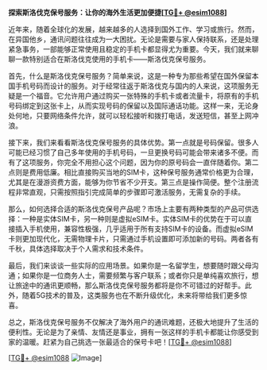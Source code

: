 **探索斯洛伐克保号服务：让你的海外生活更加便捷[[TG💪+ @esim1088](https://t.me/s/esim1088)]**

近年来，随着全球化的发展，越来越多的人选择到国外工作、学习或旅行。然而，在异国他乡，通讯问题往往成为一大困扰。无论是需要与家人保持联系，还是处理紧急事务，一部能够正常使用且稳定的手机卡都显得尤为重要。今天，我们就来聊聊一款特别适合在斯洛伐克使用的手机卡——斯洛伐克保号服务。

首先，什么是斯洛伐克保号服务？简单来说，这是一种专为那些希望在国外保留本国手机号码而设计的服务。对于经常往返于斯洛伐克与国内的人来说，这项服务无疑是一个福音。它允许用户通过购买一张特殊的手机卡或者流量卡，将原有的手机号码绑定到这张卡上，从而实现号码的保留以及国际通话功能。这样一来，无论身处何地，只要网络条件允许，就可以轻松接听和拨打电话，发送短信，甚至上网冲浪。

接下来，我们来看看斯洛伐克保号服务的具体优势。第一点就是号码保留。很多人可能已经习惯了自己多年使用的手机号码，一旦更换号码可能会带来诸多不便。而有了这项服务，你完全不用担心这个问题，因为你的原号码会一直伴随着你。第二点则是费用低廉。相比直接购买当地的SIM卡，这种保号服务通常价格更为合理，尤其是在漫游资费方面，能够为你节省不少开支。第三点是操作简便。整个注册流程非常直观，只需按照指引完成简单的步骤即可激活服务，无需复杂的手续。

那么，如何选择合适的斯洛伐克保号产品呢？市场上主要有两种类型的产品可供选择：一种是实体SIM卡，另一种则是虚拟eSIM卡。实体SIM卡的优势在于可以直接插入手机使用，兼容性极强，几乎适用于所有支持SIM卡的设备。而虚拟eSIM卡则更加现代化，无需物理卡片，只需通过手机设置即可添加新的号码。两者各有千秋，具体选择取决于个人需求和技术条件。

最后，我们来谈谈一些实际的应用场景。如果你是一名留学生，想要随时跟父母沟通；如果你是一位商务人士，需要频繁与客户联系；或者你只是单纯喜欢旅行，想让旅途中的通讯更顺畅，那么斯洛伐克保号服务都将是你不可错过的好帮手。此外，随着5G技术的普及，这类服务也在不断升级优化，未来将带给我们更多惊喜。

总之，斯洛伐克保号服务不仅解决了海外用户的通讯难题，还极大地提升了生活的便利性。无论是为了亲情、友情还是事业，拥有一张这样的手机卡都能让你感受到家的温暖。赶紧为自己挑选一张最适合的保号卡吧！[[TG💪+ @esim1088](https://t.me/s/esim1088)]

[[TG💪+ @esim1088](https://t.me/s/esim1088) ![Image](https://i.postimg.cc/4NQfJmqS/Snipaste-2025-05-13-00-14-12.png)]